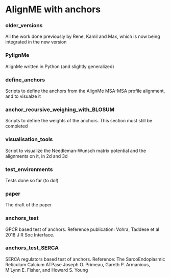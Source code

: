 # AlignME with anchors

### older\_versions

All the work done previously by Rene, Kamil and Max, which is now being integrated in the new version

### PylignMe

AlignMe written in Python (and slightly generalized)

###  define\_anchors

Scripts to define the anchors from the AlignMe MSA-MSA profile alignment, and to visualze it

### anchor\_recursive\_weighing\_with\_BLOSUM

Scripts to define the weights of the anchors. This section must still be completed

### visualisation\_tools

Script to visualize the Needleman-Wunsch matrix potential and the alignments on it, in 2d and 3d

### test\_environments

Tests done so far (to do!)

### paper

The draft of the paper


### anchors\_test

GPCR based test of anchors. Reference publication: Vohra, Taddese et al 2018 J R Soc Interface.

### anchors\_test\_SERCA

SERCA regulators based test of anchors. Reference: The SarcoEndoplasmic Reticulum Calcium ATPase
Joseph O. Primeau, Gareth P. Armanious, M’Lynn E. Fisher, and Howard S. Young
